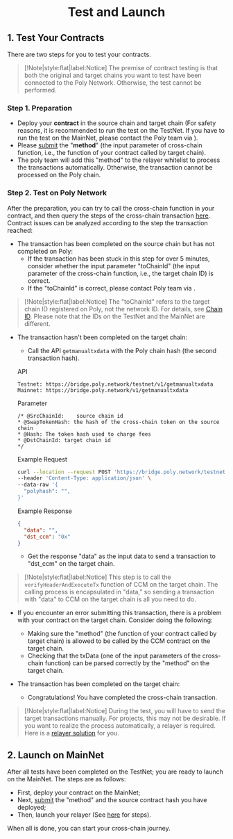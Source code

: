 <h1 align="center">Test and Launch</h1>


## 1. Test Your Contracts

There are two steps for you to test your contracts.

> [!Note|style:flat|label:Notice]
> The premise of contract testing is that both the original and target chains you want to test have been connected to the Poly Network. Otherwise, the test cannot be performed.

### Step 1. Preparation

- Deploy your **contract** in the source chain and target chain (For safety reasons, it is recommended to run the test on the TestNet. If you have to run the test on the MainNet, please contact the Poly team via <a class="fab fa-discord" href= "https://discord.com/invite/y6MuEnq"></a>).
- Please [submit](https://docs.google.com/forms/d/e/1FAIpQLSc7jYVZQVWtLRG8ERLkzH7RWSxfrNaJel3s5qwsvV7XbVWPtg/viewform) the "**method**" (the input parameter of cross-chain function, i.e., the function of your contract called by target chain). 
- The poly team will add this "method" to the relayer whitelist to process the transactions automatically. Otherwise, the transaction cannot be processed on the Poly chain. 

### Step 2. Test on Poly Network
After the preparation, you can try to call the cross-chain function in your contract, and then query the steps of the cross-chain transaction [here]( https://explorer.poly.network/testnet). 
Contract issues can be analyzed according to the step the transaction reached:

- The transaction has been completed on the source chain but has not completed on Poly:
  - If the transaction has been stuck in this step for over 5 minutes, consider whether the input parameter "toChainId" (the input parameter of the cross-chain function, i.e., the target chain ID) is correct. 
  - If the "toChainId" is correct, please contact Poly team via <a class="fab fa-discord" href= "https://discord.com/invite/y6MuEnq"></a>.

> [!Note|style:flat|label:Notice] 
> The "toChainId" refers to the target chain ID registered on Poly, not the network ID. 
> For details, see [Chain ID](../../Core_Smart_Contract/Chain_ID/Chain_ID.md). 
> Please note that the IDs on the TestNet and the MainNet are different.

- The transaction hasn't been completed on the target chain:
    - Call the API `getmanualtxdata` with the Poly chain hash (the second transaction hash).

   API
    ```
    Testnet: https://bridge.poly.network/testnet/v1/getmanualtxdata
    Mainnet: https://bridge.poly.network/v1/getmanualtxdata
    ```
   Parameter
   ```
  /* @SrcChainId:    source chain id
   * @SwapTokenHash: the hash of the cross-chain token on the source chain
   * @Hash: The token hash used to charge fees
   * @DstChainId: target chain id
   */
  ```
  Example Request
  ```bash
  curl --location --request POST 'https://bridge.poly.network/testnet/v1/getmanualtxdata' \
  --header 'Content-Type: application/json' \
  --data-raw '{
    "polyhash": "",
  }'
  ```
  Example Response
  ```json
  {
    "data": "",
    "dst_ccm": "0x"
  }
  ```
    - Get the response "data" as the input data to send a transaction to "dst_ccm" on the target chain.


> [!Note|style:flat|label:Notice]
> This step is to call the `verifyHeaderAndExecuteTx` function of CCM on the target chain. 
> The calling process is encapsulated in "data," so sending a transaction with "data" to CCM on the target chain is all you need to do.


- If you encounter an error submitting this transaction, there is a problem with your contract on the target chain. Consider doing the following:
  - Making sure the "method" (the function of your contract called by target chain) is allowed to be called by the CCM contract on the target chain.
  - Checking that the txData (one of the input parameters of the cross-chain function) can be parsed correctly by the "method" on the target chain.


- The transaction has been completed on the target chain:
    - Congratulations! You have completed the cross-chain transaction.

> [!Note|style:flat|label:Notice]
> During the test, you will have to send the target transactions manually. For projects, this may not be desirable. If you want to realize the process automatically, a relayer is required. Here is a [relayer solution](../../new_chain/relayer/relayer.md) for you.

## 2. Launch on MainNet
After all tests have been completed on the TestNet; you are ready to launch on the MainNet. 
The steps are as follows:

- First, deploy your contract on the MainNet;
- Next, [submit](https://docs.google.com/forms/d/e/1FAIpQLSe0Za4V9vaCUbrJG8qgYrjHbLQ8Kk_APQ1jURGpUAPm0MT7JQ/viewform) the "method" and the source contract hash you have deployed;
- Then, launch your relayer (See [here](../../new_chain/launch_and_test/launch.md) for steps).

When all is done, you can start your cross-chain journey.
